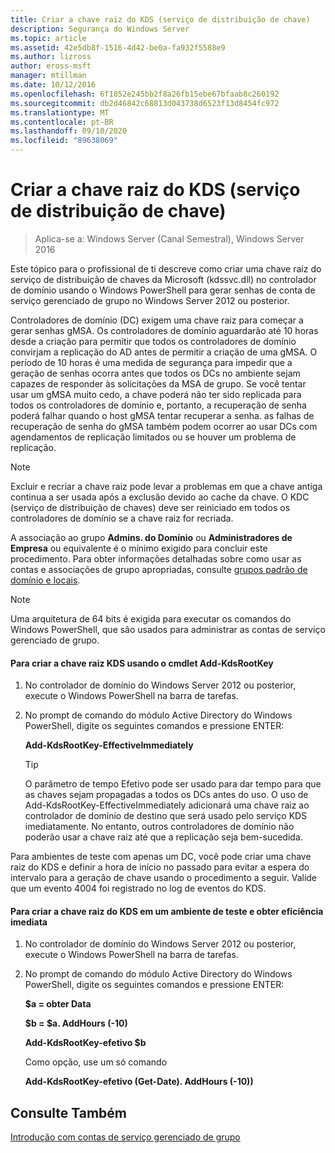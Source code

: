 ```yaml
---
title: Criar a chave raiz do KDS (serviço de distribuição de chave)
description: Segurança do Windows Server
ms.topic: article
ms.assetid: 42e5db8f-1516-4d42-be0a-fa932f5588e9
ms.author: lizross
author: eross-msft
manager: mtillman
ms.date: 10/12/2016
ms.openlocfilehash: 6f1852e245bb2f8a26fb15ebe67bfaab8c260192
ms.sourcegitcommit: db2d46842c68813d043738d6523f13d8454fc972
ms.translationtype: MT
ms.contentlocale: pt-BR
ms.lasthandoff: 09/10/2020
ms.locfileid: "89638069"
---
```

# <a name="create-the-key-distribution-services-kds-root-key"></a>Criar a chave raiz do KDS (serviço de distribuição de chave)

>Aplica-se a: Windows Server (Canal Semestral), Windows Server 2016

Este tópico para o profissional de ti descreve como criar uma chave raiz do serviço de distribuição de chaves da Microsoft (kdssvc.dll) no controlador de domínio usando o Windows PowerShell para gerar senhas de conta de serviço gerenciado de grupo no Windows Server 2012 ou posterior.

Controladores de domínio (DC) exigem uma chave raiz para começar a gerar senhas gMSA. Os controladores de domínio aguardarão até 10 horas desde a criação para permitir que todos os controladores de domínio convirjam a replicação do AD antes de permitir a criação de uma gMSA. O período de 10 horas é uma medida de segurança para impedir que a geração de senhas ocorra antes que todos os DCs no ambiente sejam capazes de responder às solicitações da MSA de grupo.  Se você tentar usar um gMSA muito cedo, a chave poderá não ter sido replicada para todos os controladores de domínio e, portanto, a recuperação de senha poderá falhar quando o host gMSA tentar recuperar a senha. as falhas de recuperação de senha do gMSA também podem ocorrer ao usar DCs com agendamentos de replicação limitados ou se houver um problema de replicação.

> [!NOTE]
> Excluir e recriar a chave raiz pode levar a problemas em que a chave antiga continua a ser usada após a exclusão devido ao cache da chave. O KDC (serviço de distribuição de chaves) deve ser reiniciado em todos os controladores de domínio se a chave raiz for recriada.

A associação ao grupo **Admins. do Domínio** ou **Administradores de Empresa** ou equivalente é o mínimo exigido para concluir este procedimento. Para obter informações detalhadas sobre como usar as contas e associações de grupo apropriadas, consulte [grupos padrão de domínio e locais](/previous-versions/orphan-topics/ws.10/dd728026(v=ws.10)).

> [!NOTE]
> Uma arquitetura de 64 bits é exigida para executar os comandos do Windows PowerShell, que são usados para administrar as contas de serviço gerenciado de grupo.

#### <a name="to-create-the-kds-root-key-using-the-add-kdsrootkey-cmdlet"></a>Para criar a chave raiz KDS usando o cmdlet Add-KdsRootKey

1.  No controlador de domínio do Windows Server 2012 ou posterior, execute o Windows PowerShell na barra de tarefas.

2.  No prompt de comando do módulo Active Directory do Windows PowerShell, digite os seguintes comandos e pressione ENTER:

    **Add-KdsRootKey-EffectiveImmediately**

    > [!TIP]
    > O parâmetro de tempo Efetivo pode ser usado para dar tempo para que as chaves sejam propagadas a todos os DCs antes do uso. O uso de Add-KdsRootKey-EffectiveImmediately adicionará uma chave raiz ao controlador de domínio de destino que será usado pelo serviço KDS imediatamente. No entanto, outros controladores de domínio não poderão usar a chave raiz até que a replicação seja bem-sucedida.

Para ambientes de teste com apenas um DC, você pode criar uma chave raiz do KDS e definir a hora de início no passado para evitar a espera do intervalo para a geração de chave usando o procedimento a seguir. Valide que um evento 4004 foi registrado no log de eventos do KDS.

#### <a name="to-create-the-kds-root-key-in-a-test-environment-for-immediate-effectiveness"></a>Para criar a chave raiz do KDS em um ambiente de teste e obter eficiência imediata

1.  No controlador de domínio do Windows Server 2012 ou posterior, execute o Windows PowerShell na barra de tarefas.

2.  No prompt de comando do módulo Active Directory do Windows PowerShell, digite os seguintes comandos e pressione ENTER:

    **$a = obter Data**

    **$b = $a. AddHours (-10)**

    **Add-KdsRootKey-efetivo $b**

    Como opção, use um só comando

    **Add-KdsRootKey-efetivo (Get-Date). AddHours (-10))**

## <a name="see-also"></a>Consulte Também
[Introdução com contas de serviço gerenciado de grupo](getting-started-with-group-managed-service-accounts.md)